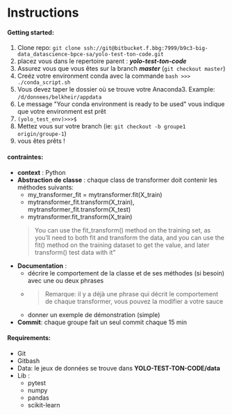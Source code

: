 # Instructions

#### Getting started:

1. Clone repo: `git clone ssh://git@bitbucket.f.bbg:7999/b9c3-big-data_datascience-bpce-sa/yolo-test-ton-code.git`
2. placez vous dans le repertoire parent : ***yolo-test-ton-code***
3. Assurez vous que vous êtes sur la branch ***master*** (`git checkout master`)
4. Creéz votre environment conda avec la commande
   `bash >>> ./conda_script.sh`
5. Vous devez taper le dossier où se trouve votre Anaconda3. Example: `/d/donnees/belkheir/appdata`
6. Le message "Your conda environment is ready to be used" vous indique que votre environment est prêt
8. `(yolo_test_env)>>>$`
9. Mettez vous sur votre branch (ie: `git checkout -b groupe1 origin/groupe-1`)
10. vous êtes prêts !



#### contraintes: 
- **context** : Python
- **Abstraction de classe** : chaque class de transformer doit contenir les méthodes suivants:
    - my_transformer_fit = mytransformer.fit(X_train)
    - mytransformer_fit.transform(X_train), mytransformer_fit.transform(X_test)
    - mytransformer.fit_transform(X_train)
    >You can use the fit_transform() method on the training set, as you’ll need to both fit and transform the data, and you can use the fit() method on the training dataset to get the value, and later transform() test data with it"
- **Documentation** : 
  - décrire le comportement de la classe et de ses méthodes (si besoin) avec une ou deux phrases
  - >Remarque: il y a déjà une phrase qui décrit le comportement de chaque transformer, vous pouvez la modifier a votre sauce
  - donner un exemple de démonstration (simple)
- **Commit**: chaque groupe fait un seul commit chaque 15 min


#### Requirements:

- Git
- Gitbash
- Data: le jeux de données se trouve dans **YOLO-TEST-TON-CODE/data**
- Lib :
    - pytest
    - numpy
    - pandas
    - scikit-learn
